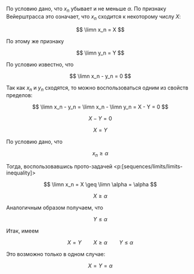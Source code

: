 По условию дано, что $x_n$ убывает и не меньше $\alpha$. По признаку Вейерштрасса это означает, что $x_n$ сходится к некоторому числу $X$:

$$ \limn x_n = X $$

По этому же признаку

$$ \limn y_n = Y $$

По условию известно, что

$$ \limn x_n - y_n = 0 $$

Так как $x_n$ и $y_n$ сходятся, то можно воспользоваться одним из свойств пределов:

$$ \limn x_n - y_n = \limn x_n - \limn y_n = X - Y = 0 $$

$$ X - Y = 0 $$

$$ X = Y $$

По условию дано, что

$$ x_n \geq \alpha $$

Тогда, воспользовавшись прото-задачей <p:[sequences/limits/limits-inequality]>

$$ \limn x_n = X \geq \limn \alpha = \alpha $$

$$ X \geq \alpha $$

Аналогичным образом получаем, что

$$ Y \leq \alpha $$

Итак, имеем

$$ X = Y \qquad X\geq\alpha \qquad Y\leq \alpha $$

Это возможно только в одном случае:

$$ X = Y = \alpha $$